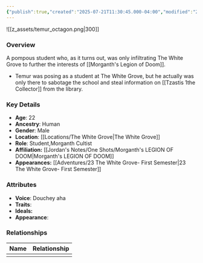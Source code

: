 ```yaml
---
{"publish":true,"created":"2025-07-21T11:30:45.000-04:00","modified":"2025-07-27T18:15:07.000-04:00","published":"2025-07-27T18:15:07.000-04:00","cssclasses":"","Age":"22","Ancestry":"Human","Gender":"Male","Location":["[[The White Grove]]"],"Role":["Student","Morganth Cultist"],"Affiliation":["[[Jordan's Notes/One Shots/Morganth's LEGION OF DOOM]]"],"Appearances":["[[23 The White Grove- First Semester]]"]}
---
```



![[z_assets/temur_octagon.png|300]]

### Overview
A pompous student who, as it turns out, was only infiltrating The White Grove to further the interests of [[Morganth's Legion of Doom]].

- Temur was posing as a student at The White Grove, but he actually was only there to sabotage the school and steal information on [[Tzastis 1the Collector]] from the library.

### Key Details
- **Age**: 22
- **Ancestry**: Human
- **Gender**: Male
- **Location**: [[Locations/The White Grove\|The White Grove]]
- **Role**: Student,Morganth Cultist
- **Affiliation:** [[Jordan's Notes/One Shots/Morganth's LEGION OF DOOM\|Morganth's LEGION OF DOOM]]
- **Appearances:** [[Adventures/23 The White Grove- First Semester\|23 The White Grove- First Semester]]

### Attributes
- **Voice**: Douchey aha
- **Traits**: 
- **Ideals:** 
- **Appearance**:

### Relationships

| Name | Relationship |
| ---- | ------------ |
|      |              |

